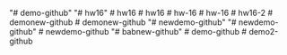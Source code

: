 "# demo-github" 
"# hw16" 
#   h w 1 6  
 #   h w 1 6  
 #   h w - 1 6  
 #   h w - 1 6  
 #   h w 1 6 - 2  
 #   d e m o n e w - g i t h u b  
 #   d e m o n e w - g i t h u b  
 "# newdemo-github" 
"# newdemo-github" 
#   n e w d e m o - g i t h u b  
 "# babnew-github" 
#   d e m o - g i t h u b  
 # demo2-github
